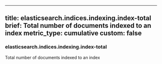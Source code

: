 
---
title: elasticsearch.indices.indexing.index-total
brief: Total number of documents indexed to an index
metric_type: cumulative
custom: false
---
### elasticsearch.indices.indexing.index-total

Total number of documents indexed to an index
